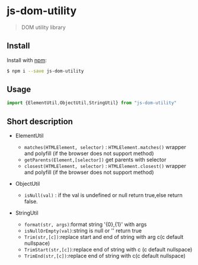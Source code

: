 # js-dom-utility

> DOM utility library

## Install

Install with [npm](https://www.npmjs.com/):

```sh
$ npm i --save js-dom-utility
```

## Usage

```js
import {ElementUtil,ObjectUtil,StringUtil} from "js-dom-utility"
```

## Short description

+ ElementUtil
	+ `matches(HTMLElement, selector)` : `HTMLElement.matches()` wrapper and polyfill (if the browser does not support method)
	+ `getParents(Element,[selector])` get parents with selector
	+ `closest(HTMLElement, selector)` : `HTMLElement.closest()` wrapper and polyfill (if the browser does not support method)

+ ObjectUtil
	+ `isNull(val)` : if the val is undefined or null return true,else return false.

+ StringUtil
	+ `format(str, args)`:format string '{0},{1}' with args
	+ `isNullOrEmpty(val)`:string is null or '' return true
	+ `Trim(str,[c])`:replace start and end of string with arg c(c default nullspace)
	+ `TrimStart(str,[c])`:replace end of string with c (c default nullspace)
	+ `TrimEnd(str,[c])`:replace end of string with c(c default nullspace)
